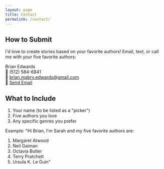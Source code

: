 ```yaml
---
layout: page
title: Contact
permalink: /contact/
---
```


## How to Submit

I'd love to create stories based on your favorite authors! Email, text, or call me with your five favorite authors:

Brian Edwards  
📱 (512) 584-6841  
📧 brian.mabry.edwards@gmail.com  
📧 [Send Email](mailto:brian.mabry.edwards@gmail.com?subject=My%20Five%20Favorite%20Authors)

## What to Include

1. Your name (to be listed as a "picker")
2. Five authors you love
3. Any specific genres you prefer

Example:
"Hi Brian, I'm Sarah and my five favorite authors are:
1. Margaret Atwood
2. Neil Gaiman
3. Octavia Butler
4. Terry Pratchett
5. Ursula K. Le Guin"
